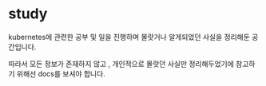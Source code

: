 # study
kubernetes에 관련한 공부 및 일을 진행하며 몰랏거나 알게되었던 사실을 정리해둔 공간입니다.

따라서 모든 정보가 존재하지 않고 , 개인적으로 몰랏던 사실만 정리해두었기에 참고하기 위해선 docs를 보셔야 합니다.